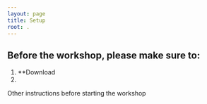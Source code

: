 ```yaml
---
layout: page
title: Setup
root: .
---
```


## Before the workshop, please make sure to:

1. **Download 
2. 

Other instructions before starting the workshop 




